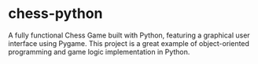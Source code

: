 # chess-python
A fully functional Chess Game built with Python, featuring a graphical user interface using Pygame. This project is a great example of object-oriented programming and game logic implementation in Python.
